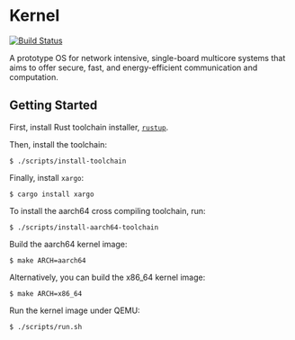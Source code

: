 # Kernel

[![Build Status](https://semaphoreci.com/api/v1/projects/3ee7d6de-333a-4b15-afbc-065e3825778b/1298917/badge.svg)](https://semaphoreci.com/kernel/kernel)


A prototype OS for network intensive, single-board multicore systems that aims to offer secure, fast, and energy-efficient communication and computation.

## Getting Started

First, install Rust toolchain installer, [`rustup`](https://rustup.rs/).

Then, install the toolchain:

```console
$ ./scripts/install-toolchain
```

Finally, install `xargo`:

```
$ cargo install xargo
```

To install the aarch64 cross compiling toolchain, run:

```console
$ ./scripts/install-aarch64-toolchain
```

Build the aarch64 kernel image:

```console
$ make ARCH=aarch64
```

Alternatively, you can build the x86_64 kernel image:

```console
$ make ARCH=x86_64
```

Run the kernel image under QEMU:

```console
$ ./scripts/run.sh
```
